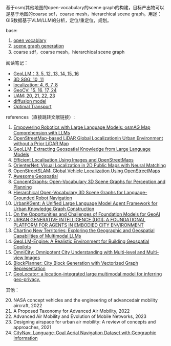 基于osm/其他地图的open-vocabulary的scene graph的构建，目标产出物可以是基于地图的coarse sdf，coarse mesh，hierarchical scene graph。用途：GIS数据基于VLM/LLM的分析，定位/重定位，规划。

base:

1. [open vocablary](./01.md)
2. [scene graph generation](./02.md)
3. coarse sdf，coarse mesh，hierarchical scene graph

阅读笔记：

+ [GeoLLM：3, 5, 12, 13, 14, 15, 16](./03.md)
+ [3D SGG: 10, 11](./05.md)
+ [localization: 4, 6, 7, 8](./06.md)
+ [GeoCV: 15, 16, 17, 24](./07.md)
+ [UAM: 20, 21, 22, 23](./08.md)
+ [diffusion model](./09.md)
+ [Optimal Transport](./10.md)

references（直接跳转文献链接）:

1. [Empowering Robotics with Large Language Models: osmAG Map Comprehension with LLMs](https://arxiv.org/html/2403.08228v1)
2. [OpenStreetMap-based LiDAR Global Localizationin Urban Environment without a Prior LiDAR Map](https://arxiv.org/pdf/2202.07516)
3. [GeoLLM: Extracting Geospatial Knowledge from Large Language Models](https://openreview.net/forum?id=TqL2xBwXP3)
4. [Efficient Localisation Using Images and OpenStreetMaps](http://www.ipb.uni-bonn.de/pdfs/zhou2021iros.pdf)
5. [OrienterNet: Visual Localization in 2D Public Maps with Neural Matching](https://openaccess.thecvf.com/content/CVPR2023/supplemental/Sarlin_OrienterNet_Visual_Localization_CVPR_2023_supplemental.pdf)
6. [OpenStreetSLAM: Global Vehicle Localization Using OpenStreetMaps](https://www.vision.rwth-aachen.de/media/papers/florosicra13.pdf)
7.  [Awesome Geospatial](https://github.com/sacridini/Awesome-Geospatial?tab=readme-ov-file#python)
8.  [ConceptGraphs: Open-Vocabulary 3D Scene Graphs for Perception and Planning](https://concept-graphs.github.io/)
9.  [Hierarchical Open-Vocabulary 3D Scene Graphs for Language-Grounded Robot Navigation](https://hovsg.github.io/)
10. [UrbanKGent: A Unified Large Language Model Agent Framework for Urban Knowledge Graph Construction](https://arxiv.org/pdf/2402.06861)
11. [On the Opportunities and Challenges of Foundation Models for GeoAI](https://dl.acm.org/doi/pdf/10.1145/3653070)
12. [URBAN GENERATIVE INTELLIGENCE (UGI): A FOUNDATIONAL PLATFORM FOR AGENTS IN EMBODIED CITY ENVIRONMENT](https://arxiv.org/pdf/2312.11813)
13. [Charting New Territories: Exploring the Geographic and Geospatial Capabilities of Multimodal LLMs](https://arxiv.org/pdf/2311.14656)
14. [GeoLLM-Engine: A Realistic Environment for Building Geospatial Copilots](https://arxiv.org/pdf/2404.15500)
15. [OmniCity: Omnipotent City Understanding with Multi-level and Multi-view Images](https://liweijia.github.io/assets/pdf/CVPR2023_OmniCity_camera_ready.pdf)
16. [BlockPlanner: City Block Generation with Vectorized Graph Representation](https://openaccess.thecvf.com/content/ICCV2021/papers/Xu_BlockPlanner_City_Block_Generation_With_Vectorized_Graph_Representation_ICCV_2021_paper.pdf)
17. [GeoLocator: a location-integrated large multimodal model for inferring geo-privacy.](https://arxiv.org/pdf/2311.13018)

其他：

20. NASA concept vehicles and the engineering of advancedair mobility aircraft, 2022
21. A Proposed Taxonomy for Advanced Air Mobility, 2022
22. Advanced Air Mobility and Evolution of Mobile Networks, 2023
23. Designing airspace for urban air mobility: A review of concepts and approaches, 2021
24. [CityNav: Language-Goal Aerial Navigation Dataset with Geographic Information](https://arxiv.org/pdf/2406.14240)
